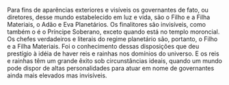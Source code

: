 ﻿Para fins de aparências exteriores e visíveis os governantes de fato, ou diretores, desse mundo estabelecido em luz e vida, são o Filho e a Filha Materiais, o Adão e Eva Planetários. Os finalitores são invisíveis, como também o é o Príncipe Soberano, exceto quando está no templo moroncial. Os chefes verdadeiros e literais do regime planetário são, portanto, o Filho e a Filha Materiais. Foi o conhecimento dessas disposições que deu prestígio à idéia de haver reis e rainhas nos domínios do universo. E os reis e rainhas têm um grande êxito sob circunstâncias ideais, quando um mundo pode dispor de altas personalidades para atuar em nome de governantes ainda mais elevados mas invisíveis.